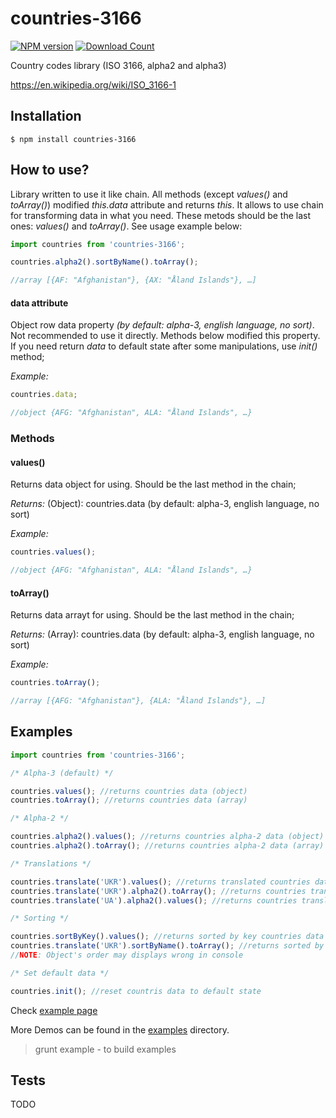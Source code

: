# countries-3166

[![NPM version][npm-image]][npm-url]
[![Download Count][downloads-image]][downloads-url]

Country codes library (ISO 3166, alpha2 and alpha3)

https://en.wikipedia.org/wiki/ISO_3166-1

## Installation

    $ npm install countries-3166
    
## How to use?

Library written to use it like chain. All methods (except _values()_ and _toArray()_) modified _this.data_ attribute and returns _this_. It allows to use chain for transforming data in what you need. These metods should be the last ones: _values()_ and _toArray()_. See usage example below:

```js
import countries from 'countries-3166';

countries.alpha2().sortByName().toArray();

//array [{AF: "Afghanistan"}, {AX: "Åland Islands"}, …]
```
    
#### data attribute

Object row data property _(by default: alpha-3, english language, no sort)_. Not recommended to use it directly. Methods below modified this property. If you need return *data* to default state after some manipulations, use _init()_ method;

_Example:_
```js
countries.data;

//object {AFG: "Afghanistan", ALA: "Åland Islands", …}
```

### Methods

#### values()

Returns data object for using. Should be the last method in the chain;

_Returns:_
(Object): countries.data (by default: alpha-3, english language, no sort)

_Example:_
```js
countries.values();

//object {AFG: "Afghanistan", ALA: "Åland Islands", …}
```

#### toArray()

Returns data arrayt for using. Should be the last method in the chain;

_Returns:_
(Array): countries.data (by default: alpha-3, english language, no sort)

_Example:_
```js
countries.toArray();

//array [{AFG: "Afghanistan"}, {ALA: "Åland Islands"}, …]
```

## Examples

```js
import countries from 'countries-3166';

/* Alpha-3 (default) */

countries.values(); //returns countries data (object)
countries.toArray(); //returns countries data (array)

/* Alpha-2 */

countries.alpha2().values(); //returns countries alpha-2 data (object)
countries.alpha2().toArray(); //returns countries alpha-2 data (array)

/* Translations */

countries.translate('UKR').values(); //returns translated countries data (object)
countries.translate('UKR').alpha2().toArray(); //returns countries translated alpha-2 data (array)
countries.translate('UA').alpha2().values(); //returns countries translated alpha-2 data (object)

/* Sorting */

countries.sortByKey().values(); //returns sorted by key countries data (object)
countries.translate('UKR').sortByName().toArray(); //returns sorted by name translated countries data (object)
//NOTE: Object's order may displays wrong in console

/* Set default data */

countries.init(); //reset countris data to default state
```

Check [example page](https://rawgit.com/gzoreslav/countries-3166/master/examples/index.html)

More Demos can be found in the [examples](https://github.com/gzoreslav/countries-3166/tree/master/examples) directory.

> grunt example - to build examples

## Tests

TODO

[npm-image]: https://img.shields.io/npm/v/countries-3166.svg?style=flat-square
[npm-url]: https://npmjs.org/package/countries-3166
[downloads-image]: http://img.shields.io/npm/dm/countries-3166.svg?style=flat-square
[downloads-url]: https://npmjs.org/package/countries-3166
